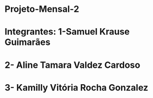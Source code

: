 # Projeto-Mensal-2

# Integrantes: 1-Samuel Krause Guimarães 
# 2- Aline Tamara Valdez Cardoso 
# 3- Kamilly Vitória Rocha Gonzalez